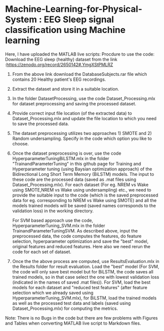 # Machine-Learning-for-Physical-System : EEG Sleep signal classification using Machine learning

Here, I have uploaded the MATLAB live scripts: 
Procdure to use the code:
Download the EEG sleep (healthy) dataset from the link :https://zenodo.org/record/2650142#.YmgXStPMLRZ
1) From the above link download the DatabaseSubjects.rar file which contains 20 Healthy patient's EEG recordings.
2) Extract the dataset and store it in a suitable location.
3) In the folder DatasetProcessing, use the code Dataset_Processing.mlx for dataset preprocessing and saving the processed dataset. 
4) Provide correct input file location (of the extracted data) to Dataset_Processing.mlx and update the file location to which you need to save the
 processed data.
5) The dataset preprocessing utilizes two approaches 1) SMOTE and 2) Random undersampling. Specify in the code which option you like to choose. 
6) Once the dataset preprocessing is over, use the code HyperparameterTuningBiLSTM.mlx in the folder "TrainandParameterTuning" in this github page for 
   Training and Hyperparameter tuning (using Baysian optimization approach) of the Bidirectional Long Short Term Memory (BiLSTM) models. The input to these code 
   are the processed data (saved as .mat files using Dataset_Processing.mlx). For each dataset (For eg. NREM vs Wake using SMOTE,NREM vs Wake using undersampling)
   etc., we need to provide the suitable input to the code (which is the saved preprocessed data for eg. corresponding to NREM vs Wake using SMOTE) and all the models
   trained models will be saved (saved names corresponds to the validation loss) in the working directory. 
   
   For SVM based approach use the code, HyperparameterTuning_SVM.mlx in the folder TrainandParameterTuningSVM. As described above, input the preprocessed data, the 
   code computes the features, do feature selection, hyperparameter optimization and save the "best" model, original features and reduced features.
   Here also we need rerun the code for each set of dataset.
 7) Once the the above process are computed, use ResultsEvaluation.mlx in the Results folder for result evaluation. Load the "best" model (For SVM, the code
    will only save best model but for BiLSTM, the code saves all trained models, so in that case select the one with lowest validation loss (indicated in the
    names of saved .mat files)). For SVM, load the best models for each dataset and "reduced test features" (after feature selection which we already saved using
    HyperparameterTuning_SVM.mlx), for BiLSTM, load the trained models as well as the processed test data and labels (saved using Dataset_Processing.mlx) for computing
    the metrics.
    
 Note: There is no Bugs in the code but there are few problems with Figures and Tables when converting MATLAB live script to Markdown files.  
